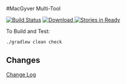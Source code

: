 #MacGyver Multi-Tool


[![Build Status](http://ci.macgyver.io/buildStatus/icon?job=macgyver-ci)](http://ci.macgyver.io/job/macgyver-ci/) [ ![Download](https://api.bintray.com/packages/robschoening/io-macgyver/io-macgyver/images/download.png) ](https://bintray.com/robschoening/io-macgyver/io-macgyver/_latestVersion)
[![Stories in Ready](https://badge.waffle.io/if6was9/macgyver.png?label=ready&title=Ready)](http://waffle.io/if6was9/macgyver)

To Build and Test:

```bash
./gradlew clean check
```

## Changes

[Change Log](CHANGELOG.md)
